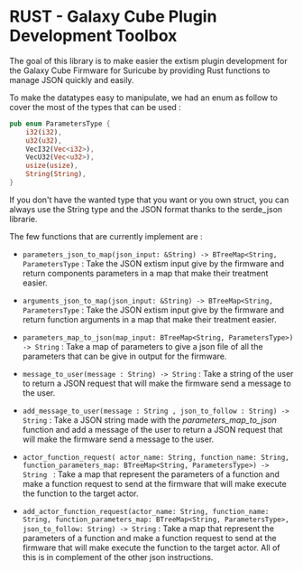 # RUST - Galaxy Cube Plugin Development Toolbox

The goal of this library is to make easier the extism plugin development for the Galaxy Cube Firmware for Suricube by providing Rust functions to manage JSON quickly and easily.

To make the datatypes easy to manipulate, we had an enum as follow to cover the most of the types that can be used : 

```rust
pub enum ParametersType {
    i32(i32),
    u32(u32),
    VecI32(Vec<i32>),
    VecU32(Vec<u32>),
    usize(usize),
    String(String),
}
```

If you don't have the wanted type that you want or you own struct, you can always use the String type and the JSON format thanks to the serde_json librarie.

The few functions that are currently implement are :
- ```parameters_json_to_map(json_input: &String) -> BTreeMap<String, ParametersType``` : Take the JSON extism input give by the firmware and return components parameters in a map that make their treatment easier.
  
- ```arguments_json_to_map(json_input: &String) -> BTreeMap<String, ParametersType``` : Take the JSON extism input give by the firmware and return function arguments in a map that make their treatment easier.

- ```parameters_map_to_json(map_input: BTreeMap<String, ParametersType>) -> String``` : Take a map of parameters to give a json file of all the parameters that can be give in output for the firmware.

- ```message_to_user(message : String) -> String``` : Take a string of the user to return a JSON request that will make the firmware send a message to the user.

- ```add_message_to_user(message : String , json_to_follow : String) -> String``` : Take a JSON string made with the *parameters_map_to_json*  function and add a message of the user to return a JSON request that will make the firmware send a message to the user.

- ```actor_function_request( actor_name: String, function_name: String, function_parameters_map: BTreeMap<String, ParametersType>) -> String ``` : Take a map that represent the parameters of a function and make a function request to send at the firmware that will make execute the function to the target actor.

- ```add_actor_function_request(actor_name: String, function_name: String, function_parameters_map: BTreeMap<String, ParametersType>, json_to_follow: String) -> String``` : Take a map that represent the parameters of a function and make a function request to send at the firmware that will make execute the function to the target actor. All of this is in complement of the other json instructions.

